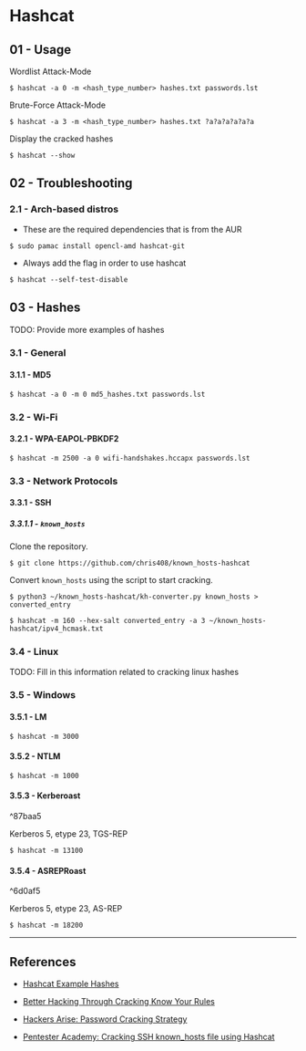 # Hashcat

## 01 - Usage

Wordlist Attack-Mode

```
$ hashcat -a 0 -m <hash_type_number> hashes.txt passwords.lst
```

Brute-Force Attack-Mode

```
$ hashcat -a 3 -m <hash_type_number> hashes.txt ?a?a?a?a?a?a
```

Display the cracked hashes

```
$ hashcat --show
```

## 02 - Troubleshooting

### 2.1 - Arch-based distros

- These are the required dependencies that is from the AUR

```
$ sudo pamac install opencl-amd hashcat-git
```

- Always add the flag in order to use hashcat

```
$ hashcat --self-test-disable
```

## 03 - Hashes

TODO: Provide more examples of hashes

### 3.1 - General

#### 3.1.1 - MD5

```
$ hashcat -a 0 -m 0 md5_hashes.txt passwords.lst
```

### 3.2 - Wi-Fi

#### 3.2.1 - WPA-EAPOL-PBKDF2

```
$ hashcat -m 2500 -a 0 wifi-handshakes.hccapx passwords.lst
```

### 3.3 - Network Protocols

#### 3.3.1 - SSH

##### 3.3.1.1 - `known_hosts`

Clone the repository.

```
$ git clone https://github.com/chris408/known_hosts-hashcat
```

Convert `known_hosts` using the script to start cracking.

```
$ python3 ~/known_hosts-hashcat/kh-converter.py known_hosts > converted_entry

$ hashcat -m 160 --hex-salt converted_entry -a 3 ~/known_hosts-hashcat/ipv4_hcmask.txt
```

### 3.4 - Linux

TODO: Fill in this information related to cracking linux hashes

### 3.5 - Windows

#### 3.5.1 - LM

```
$ hashcat -m 3000
```

#### 3.5.2 - NTLM

```
$ hashcat -m 1000
```

#### 3.5.3 - Kerberoast

^87baa5

Kerberos 5, etype 23, TGS-REP

```
$ hashcat -m 13100
```

#### 3.5.4 - ASREPRoast

^6d0af5

Kerberos 5, etype 23, AS-REP

```
$ hashcat -m 18200
```

---
## References

- [Hashcat Example Hashes](https://hashcat.net/wiki/doku.php?id=example_hashes)

- [Better Hacking Through Cracking Know Your Rules](https://www.trustedsec.com/blog/better-hacking-through-cracking-know-your-rules/)

- [Hackers Arise: Password Cracking Strategy](https://www.hackers-arise.com/password-cracking-strategy)

- [Pentester Academy: Cracking SSH known_hosts file using Hashcat](https://blog.pentesteracademy.com/cracking-ssh-known-hosts-file-using-hashcat-1893eb6ff50)